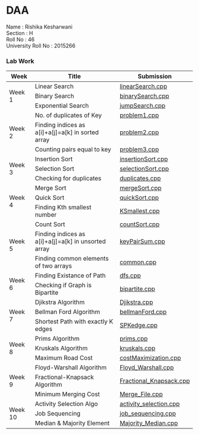 # DAA
Name               : Rishika Kesharwani <br />
Section            : H <br />
Roll No            : 46 <br />
University Roll No : 2015266 <br />
### Lab Work

<table>
    <thead>
        <tr>
            <th>Week</th>
            <th>Title</th>
            <th>Submission</th>
        </tr>
    </thead>
    <tbody>
        <tr>
            <td rowspan=3>Week 1</td>
            <td>Linear Search</td>
            <td> <a href="week1/linearsearch.cpp">linearSearch.cpp</a> </td>
        </tr>
        <tr>
            <td>Binary Search</td>
            <td> <a href="week1/binarysearch.cpp">binarySearch.cpp</a> </td>
        </tr>
        <tr>
            <td>Exponential Search</td>
            <td> <a href="week1/jumpsearch.cpp">jumpSearch.cpp</a> </td>
        </tr>
        <tr>
            <td rowspan=3>Week 2</td>
            <td>No. of duplicates of Key</td>
            <td> <a href="week2/problem1.cpp">problem1.cpp</a> </td>
        </tr>
        <tr>
            <td>Finding indices as a[i]+a[j]=a[k] in sorted array</td>
            <td> <a href="week2/problem2.cpp">problem2.cpp</a> </td>
        </tr>
        <tr>
            <td>Counting pairs equal to key</td>
            <td> <a href="week2/problem3.cpp">problem3.cpp</a> </td>
        </tr>
        <tr>
            <td rowspan=3>Week 3</td>
            <td>Insertion Sort</td>
            <td> <a href="week3/insertion_sort.cpp">insertionSort.cpp</a> </td>
        </tr>
        <tr>
            <td>Selection Sort</td>
            <td> <a href="week3/selection_sort.cpp">selectionSort.cpp</a> </td>
        </tr>
        <tr>
            <td>Checking for duplicates</td>
            <td> <a href="week3/duplicates.cpp">duplicates.cpp</a> </td>
        </tr>
        <tr>
            <td rowspan=3>Week 4</td>
            <td>Merge Sort</td>
            <td> <a href="week4/mergeSort.cpp">mergeSort.cpp</a> </td>
        </tr>
        <tr>
            <td>Quick Sort</td>
            <td> <a href="week4/quickSort.cpp">quickSort.cpp</a> </td>
        </tr>
        <tr>
            <td>Finding Kth smallest number</td>
            <td> <a href="week4/KSmallest.cpp">KSmallest.cpp</a> </td>
        </tr>
        <tr>
            <td rowspan=3>Week 5</td>
            <td>Count Sort</td>
            <td> <a href="week5/countSort.cpp">countSort.cpp</a> </td>
        </tr>
        <tr>
            <td>Finding indices as a[i]+a[j]=a[k] in unsorted array</td>
            <td> <a href="week5/keyPairSum.cpp">keyPairSum.cpp</a> </td>
        </tr>
        <tr>
            <td>Finding common elements of two arrays</td>
            <td> <a href="week5/common.cpp">common.cpp</a> </td>
        </tr>
        <tr>
            <td rowspan=2>Week 6</td>
            <td>Finding Existance of Path</td>
            <td> <a href="week6/dfs.cpp">dfs.cpp</a> </td>
        </tr>
        <tr>
            <td>Checking if Graph is Bipartite</td>
            <td> <a href="week6/bipartite.cpp">bipartite.cpp</a> </td>
        </tr>
        <tr>
            <td rowspan=3>Week 7</td>
            <td>Djikstra Algorithm</td>
            <td> <a href="week7/Djikstra.cpp">Djikstra.cpp</a> </td>
        </tr>
        <tr>
            <td>Bellman Ford Algorithm</td>
            <td> <a href="week7/BellmanFord.cpp">bellmanFord.cpp</a> </td>
        </tr>
        <tr>
            <td>Shortest Path with exactly K edges</td>
            <td> <a href="week7/Shortest_path_k_edge.cpp">SPKedge.cpp</a> </td>
        </tr>
        <tr>
            <td rowspan=3>Week 8</td>
            <td>Prims Algorithm</td>
            <td> <a href="week8/Prims.cpp">prims.cpp</a> </td>
        </tr>
        <tr>
            <td>Kruskals Algorithm</td>
            <td> <a href="week8/Kruskals.cpp">kruskals.cpp</a> </td>
        </tr>
        <tr>
            <td>Maximum Road Cost</td>
            <td> <a href="week8/CostMaximization.cpp">costMaximization.cpp</a> </td>
        </tr>
        <tr>
            <td rowspan=3>Week 9</td>
            <td>Floyd-Warshall Algorithm</td>
            <td> <a href="week9/FloydWarshall.cpp">Floyd_Warshall.cpp</a> </td>
        </tr>
        <tr>
            <td>Fractional-Knapsack Algorithm</td>
            <td> <a href="week9/FractionalKnapsack.cpp">Fractional_Knapsack.cpp</a> </td>
        </tr>
        <tr>
            <td>Minimum Merging Cost</td>
            <td> <a href="week9/MergeFile.cpp">Merge_File.cpp</a> </td>
        </tr>
        <tr>
            <td rowspan=3>Week 10</td>
            <td>Activity Selection Algo</td>
            <td> <a href="week10/ActivitySelection.cpp">activity_selection.cpp</a> </td>
        </tr>
        <tr>
            <td>Job Sequencing</td>
            <td> <a href="week10/JobSequencing.cpp">job_sequencing.cpp</a> </td>
        </tr>
        <tr>
            <td>Median & Majority Element</td>
            <td> <a href="week10/MajorityMedian.cpp">Majority_Median.cpp</a> </td>
        </tr>
    </tbody>

</table>
